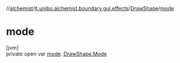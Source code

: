 //[alchemist](../../../index.md)/[it.unibo.alchemist.boundary.gui.effects](../index.md)/[DrawShape](index.md)/[mode](mode.md)

# mode

[jvm]\
private open var [mode](mode.md): [DrawShape.Mode](-mode/index.md)

